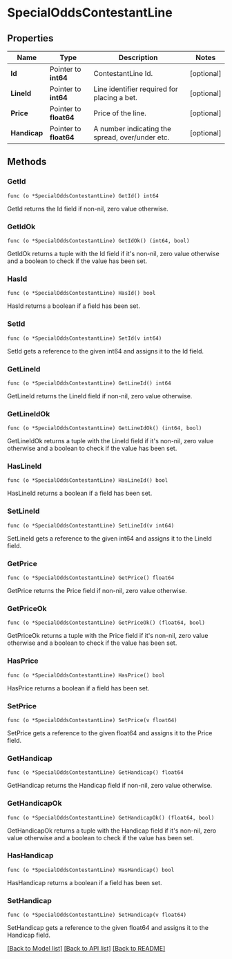 # SpecialOddsContestantLine

## Properties

Name | Type | Description | Notes
------------ | ------------- | ------------- | -------------
**Id** | Pointer to **int64** | ContestantLine Id. | [optional] 
**LineId** | Pointer to **int64** | Line identifier required for placing a bet. | [optional] 
**Price** | Pointer to **float64** | Price of the line. | [optional] 
**Handicap** | Pointer to **float64** | A number indicating the spread, over/under etc. | [optional] 

## Methods

### GetId

`func (o *SpecialOddsContestantLine) GetId() int64`

GetId returns the Id field if non-nil, zero value otherwise.

### GetIdOk

`func (o *SpecialOddsContestantLine) GetIdOk() (int64, bool)`

GetIdOk returns a tuple with the Id field if it's non-nil, zero value otherwise
and a boolean to check if the value has been set.

### HasId

`func (o *SpecialOddsContestantLine) HasId() bool`

HasId returns a boolean if a field has been set.

### SetId

`func (o *SpecialOddsContestantLine) SetId(v int64)`

SetId gets a reference to the given int64 and assigns it to the Id field.

### GetLineId

`func (o *SpecialOddsContestantLine) GetLineId() int64`

GetLineId returns the LineId field if non-nil, zero value otherwise.

### GetLineIdOk

`func (o *SpecialOddsContestantLine) GetLineIdOk() (int64, bool)`

GetLineIdOk returns a tuple with the LineId field if it's non-nil, zero value otherwise
and a boolean to check if the value has been set.

### HasLineId

`func (o *SpecialOddsContestantLine) HasLineId() bool`

HasLineId returns a boolean if a field has been set.

### SetLineId

`func (o *SpecialOddsContestantLine) SetLineId(v int64)`

SetLineId gets a reference to the given int64 and assigns it to the LineId field.

### GetPrice

`func (o *SpecialOddsContestantLine) GetPrice() float64`

GetPrice returns the Price field if non-nil, zero value otherwise.

### GetPriceOk

`func (o *SpecialOddsContestantLine) GetPriceOk() (float64, bool)`

GetPriceOk returns a tuple with the Price field if it's non-nil, zero value otherwise
and a boolean to check if the value has been set.

### HasPrice

`func (o *SpecialOddsContestantLine) HasPrice() bool`

HasPrice returns a boolean if a field has been set.

### SetPrice

`func (o *SpecialOddsContestantLine) SetPrice(v float64)`

SetPrice gets a reference to the given float64 and assigns it to the Price field.

### GetHandicap

`func (o *SpecialOddsContestantLine) GetHandicap() float64`

GetHandicap returns the Handicap field if non-nil, zero value otherwise.

### GetHandicapOk

`func (o *SpecialOddsContestantLine) GetHandicapOk() (float64, bool)`

GetHandicapOk returns a tuple with the Handicap field if it's non-nil, zero value otherwise
and a boolean to check if the value has been set.

### HasHandicap

`func (o *SpecialOddsContestantLine) HasHandicap() bool`

HasHandicap returns a boolean if a field has been set.

### SetHandicap

`func (o *SpecialOddsContestantLine) SetHandicap(v float64)`

SetHandicap gets a reference to the given float64 and assigns it to the Handicap field.


[[Back to Model list]](../README.md#documentation-for-models) [[Back to API list]](../README.md#documentation-for-api-endpoints) [[Back to README]](../README.md)


